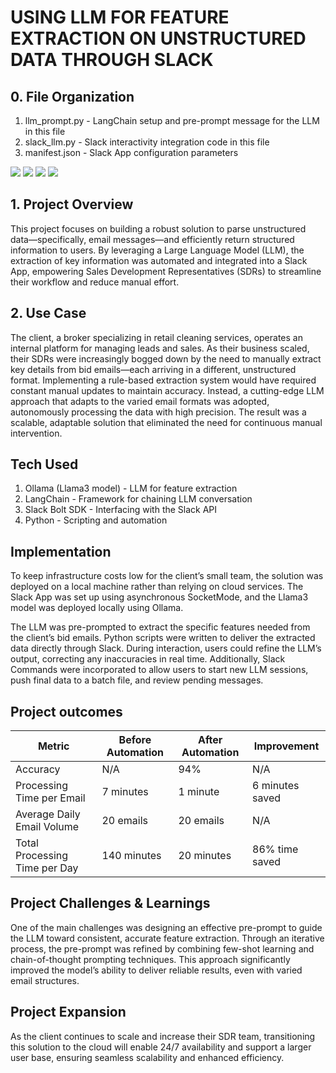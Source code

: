 # USING LLM FOR FEATURE EXTRACTION ON UNSTRUCTURED DATA THROUGH SLACK
## 0. File Organization
1. llm_prompt.py - LangChain setup and pre-prompt message for the LLM in this file
2. slack_llm.py - Slack interactivity integration code in this file
3. manifest.json - Slack App configuration parameters

![](https://img.shields.io/badge/Ollama-000000?style=for-the-badge&logo=ollama&logoColor=white)
![](https://img.shields.io/badge/Meta-0467DF?style=for-the-badge&logo=meta&logoColor=white)
![](https://img.shields.io/badge/Slack-4A154B?style=for-the-badge&logo=slack&logoColor=white)
![](https://img.shields.io/badge/Python-FFD43B?style=for-the-badge&logo=python&logoColor=blue)


## 1. Project Overview
This project focuses on building a robust solution to parse unstructured data—specifically, email messages—and efficiently return structured information to users. By leveraging a Large Language Model (LLM), the extraction of key information was automated and integrated into a Slack App, empowering Sales Development Representatives (SDRs) to streamline their workflow and reduce manual effort.

## 2. Use Case
The client, a broker specializing in retail cleaning services, operates an internal platform for managing leads and sales. As their business scaled, their SDRs were increasingly bogged down by the need to manually extract key details from bid emails—each arriving in a different, unstructured format. Implementing a rule-based extraction system would have required constant manual updates to maintain accuracy. Instead, a cutting-edge LLM approach that adapts to the varied email formats was adopted, autonomously processing the data with high precision. The result was a scalable, adaptable solution that eliminated the need for continuous manual intervention.

## Tech Used
1. Ollama (Llama3 model) - LLM for feature extraction
2. LangChain - Framework for chaining LLM conversation
3. Slack Bolt SDK - Interfacing with the Slack API
5. Python - Scripting and automation

## Implementation
To keep infrastructure costs low for the client’s small team, the solution was deployed on a local machine rather than relying on cloud services. The Slack App was set up using asynchronous SocketMode, and the Llama3 model was deployed locally using Ollama.

The LLM was pre-prompted to extract the specific features needed from the client’s bid emails. Python scripts were written to deliver the extracted data directly through Slack. During interaction, users could refine the LLM’s output, correcting any inaccuracies in real time. Additionally, Slack Commands were incorporated to allow users to start new LLM sessions, push final data to a batch file, and review pending messages.

## Project outcomes
| **Metric**                          | **Before Automation** | **After Automation** | **Improvement** |
|-------------------------------------|-----------------------|----------------------|-----------------|
| Accuracy                            | N/A                   | 94%                  | N/A             |
| Processing Time per Email           | 7 minutes             | 1 minute             | 6 minutes saved |
| Average Daily Email Volume          | 20 emails             | 20 emails            | N/A             |
| Total Processing Time per Day       | 140 minutes           | 20 minutes           | 86% time saved  |

## Project Challenges & Learnings
One of the main challenges was designing an effective pre-prompt to guide the LLM toward consistent, accurate feature extraction. Through an iterative process, the pre-prompt was refined by combining few-shot learning and chain-of-thought prompting techniques. This approach significantly improved the model’s ability to deliver reliable results, even with varied email structures.

## Project Expansion
As the client continues to scale and increase their SDR team, transitioning this solution to the cloud will enable 24/7 availability and support a larger user base, ensuring seamless scalability and enhanced efficiency.
